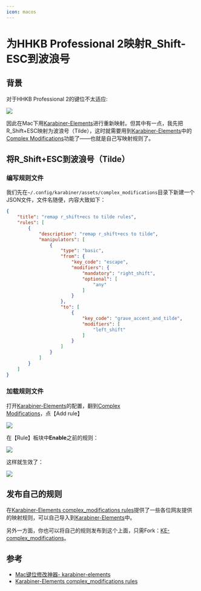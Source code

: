 ```yaml
---
icon: macos
---
```


# 为HHKB Professional 2映射R_Shift-ESC到波浪号

## 背景

对于HHKB Professional 2的键位不太适应:

![](https://jsd.cdn.zzko.cn/gh/wuliang142857/pictures-hosting@main/20211213/1.1tnuakkl7zpc.jpg)

因此在Mac下用[Karabiner-Elements](https://karabiner-elements.pqrs.org/)进行重新映射。但其中有一点，我先把R_Shift+ESC映射为波浪号（Tilde），这时就需要用到[Karabiner-Elements](https://karabiner-elements.pqrs.org/)中的[Complex Modifications](https://karabiner-elements.pqrs.org/docs/manual/configuration/configure-complex-modifications/)功能了——也就是自己写映射规则了。

## 将R_Shift+ESC到波浪号（Tilde）

### 编写规则文件

我们先在`~/.config/karabiner/assets/complex_modifications`目录下新建一个JSON文件，文件名随便，内容大致如下：

````json
{
    "title": "remap r_shift+ecs to tilde rules",
    "rules": [
        {
            "description": "remap r_shift+ecs to tilde",
            "manipulators": [
                {
                    "type": "basic",
                    "from": {
                        "key_code": "escape",
                        "modifiers": {
                            "mandatory": "right_shift",
                            "optional": [
                                "any"
                            ]
                        }
                    },
                    "to": [
                        {
                            "key_code": "grave_accent_and_tilde",
                            "modifiers": [
                                "left_shift"
                            ]
                        }
                    ]
                }
            ]
        }
    ]
}
````

### 加载规则文件

打开[Karabiner-Elements](https://karabiner-elements.pqrs.org/)的配置，翻到[Complex Modifications](https://karabiner-elements.pqrs.org/docs/manual/configuration/configure-complex-modifications/)，点【Add rule】

![](https://jsd.cdn.zzko.cn/gh/wuliang142857/pictures-hosting@main/20211213/1.1p0uh44rgkdc.jpg)

在【Rule】板块中**Enable**之前的规则：

![](https://jsd.cdn.zzko.cn/gh/wuliang142857/pictures-hosting@main/20211213/1.5knfmejg2n40.jpg)

这样就生效了：

![](https://jsd.cdn.zzko.cn/gh/wuliang142857/pictures-hosting@main/20211213/1.7256y26655c0.jpg)

## 发布自己的规则

在[Karabiner-Elements complex_modifications rules](https://ke-complex-modifications.pqrs.org/)提供了一些各位网友提供的映射规则，可以自己导入到[Karabiner-Elements](https://karabiner-elements.pqrs.org/)中。

另外一方面，你也可以将自己的规则发布到这个上面，只需Fork：[KE-complex_modifications](https://github.com/pqrs-org/KE-complex_modifications)。

## 参考

- [Mac键位修改神器- karabiner-elements](https://zhuanlan.zhihu.com/p/63340779)
- [Karabiner-Elements complex_modifications rules](https://ke-complex-modifications.pqrs.org/)

